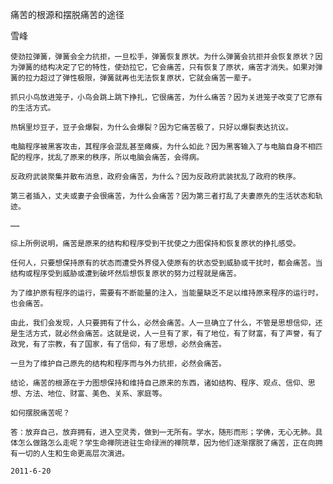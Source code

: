 痛苦的根源和摆脱痛苦的途径

雪峰


    使劲拉弹簧，弹簧会全力抗拒，一旦松手，弹簧恢复原状。为什么弹簧会抗拒并会恢复原状？因为弹簧的结构决定了它的特性，使劲拉它，它会痛苦，只有恢复了原状，痛苦才消失。如果对弹簧的拉力超过了弹性极限，弹簧就再也无法恢复原状，它就会痛苦一辈子。

    抓只小鸟放进笼子，小鸟会跳上跳下挣扎，它很痛苦，为什么痛苦？因为关进笼子改变了它原有的生活方式。

    热锅里炒豆子，豆子会爆裂，为什么会爆裂？因为它痛苦极了，只好以爆裂表达抗议。

    电脑程序被黑客攻击，其程序会混乱甚至瘫痪，为什么如此？因为黑客输入了与电脑自身不相匹配的程序，扰乱了原来的秩序，所以电脑会痛苦，会得病。

    反政府武装聚集并散布消息，政府会痛苦，为什么？因为反政府武装扰乱了政府的秩序。

    第三者插入，丈夫或妻子会很痛苦，为什么会痛苦？因为第三者打乱了夫妻原先的生活状态和轨迹。

    ……

    综上所例说明，痛苦是原来的结构和程序受到干扰使之力图保持和恢复原状的挣扎感受。

    任何人，只要想保持原有的状态而遭受外界侵入使原有的状态受到威胁或干扰时，都会痛苦。当结构或程序受到威胁或遭到破坏然后想恢复原状的努力过程就是痛苦。

    为了维护原有程序的运行，需要有不断能量的注入，当能量缺乏不足以维持原来程序的运行时，也会痛苦。

    由此，我们会发现，人只要拥有了什么，必然会痛苦。人一旦确立了什么，不管是思想信仰，还是生活方式，就必然会痛苦。这就是说，人一旦有了家，有了地位，有了财富，有了声誉，有了政党，有了宗教，有了国家，有了信仰，有了思想，必然会痛苦。

    一旦为了维护自己原先的结构和程序而与外力抗拒，必然会痛苦。

    结论，痛苦的根源在于力图想保持和维持自己原来的东西，诸如结构、程序、观点、信仰、思想、方法、地位、财富、美色、关系、家庭等。

    如何摆脱痛苦呢？

    答：放弃自己，放弃拥有，进入空灵秀，做到一无所有。学水，随形而形；学佛，无心无肺。具体怎么做路怎么走呢？学生命禅院进驻生命绿洲的禅院草，因为他们逐渐摆脱了痛苦，正在向拥有一切的人生和生命更高层次演进。

    2011-6-20



